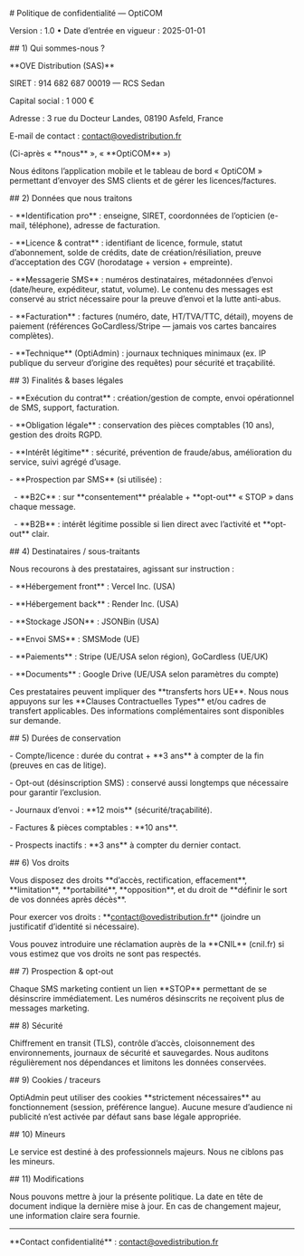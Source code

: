\# Politique de confidentialité — OptiCOM

Version : 1.0 • Date d’entrée en vigueur : 2025-01-01



\## 1) Qui sommes-nous ?

\*\*OVE Distribution (SAS)\*\*  

SIRET : 914 682 687 00019 — RCS Sedan  

Capital social : 1 000 €  

Adresse : 3 rue du Docteur Landes, 08190 Asfeld, France  

E-mail de contact : contact@ovedistribution.fr  

(Ci-après « \*\*nous\*\* », « \*\*OptiCOM\*\* »)



Nous éditons l’application mobile et le tableau de bord « OptiCOM » permettant d’envoyer des SMS clients et de gérer les licences/factures.



\## 2) Données que nous traitons

\- \*\*Identification pro\*\* : enseigne, SIRET, coordonnées de l’opticien (e-mail, téléphone), adresse de facturation.

\- \*\*Licence \& contrat\*\* : identifiant de licence, formule, statut d’abonnement, solde de crédits, date de création/résiliation, preuve d’acceptation des CGV (horodatage + version + empreinte).

\- \*\*Messagerie SMS\*\* : numéros destinataires, métadonnées d’envoi (date/heure, expéditeur, statut, volume). Le contenu des messages est conservé au strict nécessaire pour la preuve d’envoi et la lutte anti-abus.

\- \*\*Facturation\*\* : factures (numéro, date, HT/TVA/TTC, détail), moyens de paiement (références GoCardless/Stripe — jamais vos cartes bancaires complètes).

\- \*\*Technique\*\* (OptiAdmin) : journaux techniques minimaux (ex. IP publique du serveur d’origine des requêtes) pour sécurité et traçabilité.



\## 3) Finalités \& bases légales

\- \*\*Exécution du contrat\*\* : création/gestion de compte, envoi opérationnel de SMS, support, facturation.

\- \*\*Obligation légale\*\* : conservation des pièces comptables (10 ans), gestion des droits RGPD.

\- \*\*Intérêt légitime\*\* : sécurité, prévention de fraude/abus, amélioration du service, suivi agrégé d’usage.

\- \*\*Prospection par SMS\*\* (si utilisée) :  

&nbsp; - \*\*B2C\*\* : sur \*\*consentement\*\* préalable + \*\*opt-out\*\* « STOP » dans chaque message.  

&nbsp; - \*\*B2B\*\* : intérêt légitime possible si lien direct avec l’activité et \*\*opt-out\*\* clair.



\## 4) Destinataires / sous-traitants

Nous recourons à des prestataires, agissant sur instruction :

\- \*\*Hébergement front\*\* : Vercel Inc. (USA)  

\- \*\*Hébergement back\*\* : Render Inc. (USA)  

\- \*\*Stockage JSON\*\* : JSONBin (USA)  

\- \*\*Envoi SMS\*\* : SMSMode (UE)  

\- \*\*Paiements\*\* : Stripe (UE/USA selon région), GoCardless (UE/UK)  

\- \*\*Documents\*\* : Google Drive (UE/USA selon paramètres du compte)

Ces prestataires peuvent impliquer des \*\*transferts hors UE\*\*. Nous nous appuyons sur les \*\*Clauses Contractuelles Types\*\* et/ou cadres de transfert applicables. Des informations complémentaires sont disponibles sur demande.



\## 5) Durées de conservation

\- Compte/licence : durée du contrat + \*\*3 ans\*\* à compter de la fin (preuves en cas de litige).  

\- Opt-out (désinscription SMS) : conservé aussi longtemps que nécessaire pour garantir l’exclusion.  

\- Journaux d’envoi : \*\*12 mois\*\* (sécurité/traçabilité).  

\- Factures \& pièces comptables : \*\*10 ans\*\*.  

\- Prospects inactifs : \*\*3 ans\*\* à compter du dernier contact.



\## 6) Vos droits

Vous disposez des droits \*\*d’accès, rectification, effacement\*\*, \*\*limitation\*\*, \*\*portabilité\*\*, \*\*opposition\*\*, et du droit de \*\*définir le sort de vos données après décès\*\*.  

Pour exercer vos droits : \*\*contact@ovedistribution.fr\*\* (joindre un justificatif d’identité si nécessaire).  

Vous pouvez introduire une réclamation auprès de la \*\*CNIL\*\* (cnil.fr) si vous estimez que vos droits ne sont pas respectés.



\## 7) Prospection \& opt-out

Chaque SMS marketing contient un lien \*\*STOP\*\* permettant de se désinscrire immédiatement. Les numéros désinscrits ne reçoivent plus de messages marketing.



\## 8) Sécurité

Chiffrement en transit (TLS), contrôle d’accès, cloisonnement des environnements, journaux de sécurité et sauvegardes. Nous auditons régulièrement nos dépendances et limitons les données conservées.



\## 9) Cookies / traceurs

OptiAdmin peut utiliser des cookies \*\*strictement nécessaires\*\* au fonctionnement (session, préférence langue). Aucune mesure d’audience ni publicité n’est activée par défaut sans base légale appropriée.



\## 10) Mineurs

Le service est destiné à des professionnels majeurs. Nous ne ciblons pas les mineurs.



\## 11) Modifications

Nous pouvons mettre à jour la présente politique. La date en tête de document indique la dernière mise à jour. En cas de changement majeur, une information claire sera fournie.



---



\*\*Contact confidentialité\*\* : contact@ovedistribution.fr



